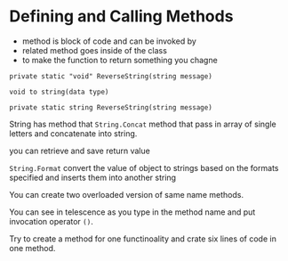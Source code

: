 # Defining and Calling Methods

- method is block of code and can be invoked by 
- related method goes inside of the class
- to make the function to return something you chagne 
```
private static "void" ReverseString(string message)

void to string(data type)

private static string ReverseString(string message)

```

String has method that `String.Concat` method that pass in array of single letters and concatenate into string.

you can retrieve and save return value
  
`String.Format` convert the value of object to strings based on the formats specified and inserts them into another string


You can create two overloaded version of same name methods.

You can see in telescence as you type in the method name and put invocation operator `()`.

Try to create a method for one functinoality and crate six lines of code in one method.